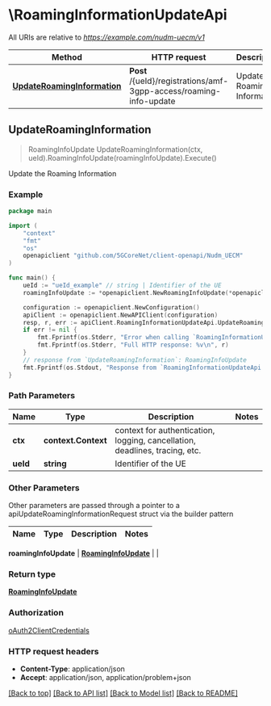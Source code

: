 # \RoamingInformationUpdateApi

All URIs are relative to *https://example.com/nudm-uecm/v1*

Method | HTTP request | Description
------------- | ------------- | -------------
[**UpdateRoamingInformation**](RoamingInformationUpdateApi.md#UpdateRoamingInformation) | **Post** /{ueId}/registrations/amf-3gpp-access/roaming-info-update | Update the Roaming Information



## UpdateRoamingInformation

> RoamingInfoUpdate UpdateRoamingInformation(ctx, ueId).RoamingInfoUpdate(roamingInfoUpdate).Execute()

Update the Roaming Information

### Example

```go
package main

import (
    "context"
    "fmt"
    "os"
    openapiclient "github.com/5GCoreNet/client-openapi/Nudm_UECM"
)

func main() {
    ueId := "ueId_example" // string | Identifier of the UE
    roamingInfoUpdate := *openapiclient.NewRoamingInfoUpdate(*openapiclient.NewPlmnId("Mcc_example", "Mnc_example")) // RoamingInfoUpdate | 

    configuration := openapiclient.NewConfiguration()
    apiClient := openapiclient.NewAPIClient(configuration)
    resp, r, err := apiClient.RoamingInformationUpdateApi.UpdateRoamingInformation(context.Background(), ueId).RoamingInfoUpdate(roamingInfoUpdate).Execute()
    if err != nil {
        fmt.Fprintf(os.Stderr, "Error when calling `RoamingInformationUpdateApi.UpdateRoamingInformation``: %v\n", err)
        fmt.Fprintf(os.Stderr, "Full HTTP response: %v\n", r)
    }
    // response from `UpdateRoamingInformation`: RoamingInfoUpdate
    fmt.Fprintf(os.Stdout, "Response from `RoamingInformationUpdateApi.UpdateRoamingInformation`: %v\n", resp)
}
```

### Path Parameters


Name | Type | Description  | Notes
------------- | ------------- | ------------- | -------------
**ctx** | **context.Context** | context for authentication, logging, cancellation, deadlines, tracing, etc.
**ueId** | **string** | Identifier of the UE | 

### Other Parameters

Other parameters are passed through a pointer to a apiUpdateRoamingInformationRequest struct via the builder pattern


Name | Type | Description  | Notes
------------- | ------------- | ------------- | -------------

 **roamingInfoUpdate** | [**RoamingInfoUpdate**](RoamingInfoUpdate.md) |  | 

### Return type

[**RoamingInfoUpdate**](RoamingInfoUpdate.md)

### Authorization

[oAuth2ClientCredentials](../README.md#oAuth2ClientCredentials)

### HTTP request headers

- **Content-Type**: application/json
- **Accept**: application/json, application/problem+json

[[Back to top]](#) [[Back to API list]](../README.md#documentation-for-api-endpoints)
[[Back to Model list]](../README.md#documentation-for-models)
[[Back to README]](../README.md)

